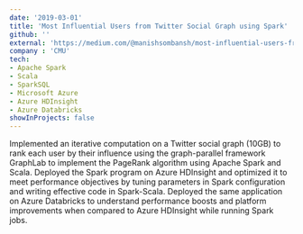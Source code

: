 ```yaml
---
date: '2019-03-01'
title: 'Most Influential Users from Twitter Social Graph using Spark'
github: ''
external: 'https://medium.com/@manishsombansh/most-influential-users-from-twitter-social-graph-using-spark-eb4198205351'
company : 'CMU'
tech:
- Apache Spark
- Scala
- SparkSQL
- Microsoft Azure
- Azure HDInsight
- Azure Databricks
showInProjects: false
---
```


Implemented an iterative computation on a Twitter social graph (10GB) to rank each user by their influence using the graph-parallel framework GraphLab to implement the PageRank algorithm using Apache Spark and Scala. Deployed the Spark program on Azure HDInsight and optimized it to meet performance objectives by tuning parameters in Spark configuration and writing effective code in Spark-Scala. Deployed the same application on Azure Databricks to understand performance boosts and platform improvements when compared to Azure HDInsight while running Spark jobs.
